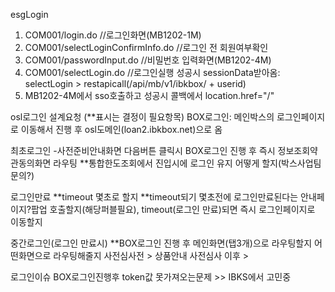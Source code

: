 esgLogin
1. COM001/login.do  //로그인화면(MB1202-1M)
2. COM001/selectLoginConfirmInfo.do //로그인 전 회원여부확인
3. COM001/passwordInput.do //비밀번호 입력화면(MB1202-4M)
4. COM001/selectLogin.do  //로그인실행
  성공시 sessionData받아옴: selectLogin > restapicall(/api/mb/v1/ibkbox/ + userid)
5. MB1202-4M에서 sso호출하고 성공시 콜백에서 location.href="/"


osl로그인 설계요청
(**표시는 결정이 필요항목)
BOX로그인: 메인박스의 로그인페이지로 이동해서 진행 후 osl도메인(loan2.ibkbox.net)으로 옴

최초로그인
-사전준비안내화면 다음버튼 클릭시 BOX로그인 진행 후 즉시 정보조회약관동의화면 라우팅
**통합한도조회에서 진입시에 로그인 유지 어떻게 할지(박스사업팀 문의?)

로그인만료
  **timeout 몇초로 할지
  **timeout되기 몇초전에 로그인만료된다는 안내페이지?팝업 호출할지(해당퍼블필요), timeout(로그인 만료)되면 즉시 로그인페이지로 이동할지

중간로그인(로그인 만료시)
  **BOX로그인 진행 후 메인화면(탭3개)으로 라우팅할지 어떤화면으로 라우팅해줄지
  사전심사전 > 상품안내
  사전심사 이후 > 

로그인이슈
 BOX로그인진행후 token값 못가져오는문제 >> IBKS에서 고민중  
